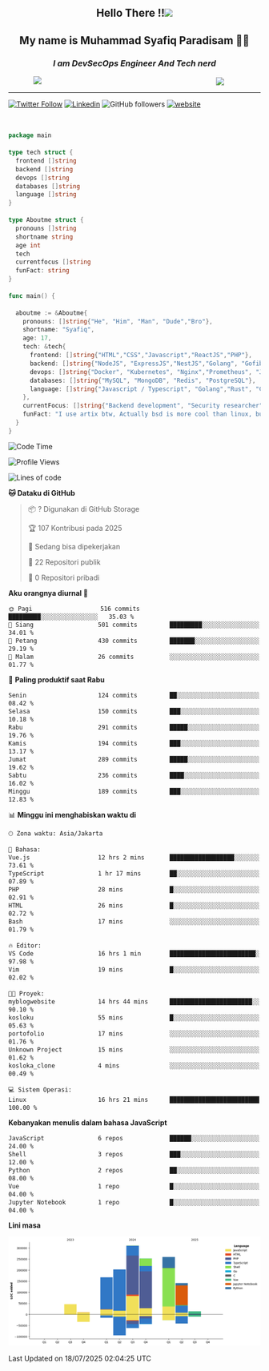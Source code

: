 <h2 align="center">

Hello There !!<img src="https://media.giphy.com/media/12oufCB0MyZ1Go/giphy.gif" width="50"></h2>

<h2 align="center">My name is Muhammad Syafiq Paradisam 👋👋</h2>

<h3 align="center"><em>I am DevSecOps Engineer And Tech nerd
</em></h3>

<img align="left" style="margin-left: 50px" src="https://static.zerochan.net/Alina.Clover.1024.4345060.webp" width="315"/>

<img align="center" style="margin-left: 50px" src="https://i.pinimg.com/736x/69/82/aa/6982aafd816ea48f48d0639c7797915c.jpg" width=250/>

<hr/>

[![Twitter Follow](https://img.shields.io/twitter/follow/misteranmol?label=Follow)](https://x.com/FikkzOutfit)
[![Linkedin](https://img.shields.io/badge/-syafiq-blue?style=square&logo=Linkedin&logoColor=white&link=https://www.linkedin.com/in/syafiq-paradisam/)](https://id.linkedin.com/in/syafiq-paradisam-b72749258)
![GitHub followers](https://img.shields.io/github/followers/syafiqparadisam?label=Follower&style=social)
[![website](https://img.shields.io/badge/Website-46a2f1.svg?&style=flat-square&logo=Google-Chrome&logoColor=white&link=https://anmolsingh.me/)](https://syafiq-paradisam.my.id)

<br/>

```go
package main

type tech struct {
  frontend []string
  backend []string
  devops []string
  databases []string
  language []string
}

type Aboutme struct {
  pronouns []string
  shortname string
  age int
  tech
  currentfocus []string
  funFact: string
}

func main() {

  aboutme := &Aboutme{
    pronouns: []string{"He", "Him", "Man", "Dude","Bro"},
    shortname: "Syafiq",
    age: 17,
    tech: &tech{
      frontend: []string{"HTML","CSS","Javascript","ReactJS","PHP"},
      backend: []string{"NodeJS", "ExpressJS","NestJS","Golang", "Gofiber", "Actixweb", "PHP", "Laravel", "Flask"},
      devops: []string{"Docker", "Kubernetes", "Nginx","Prometheus", "Jaeger", "Grafana", "Linux", "CI / CD"},
      databases: []string{"MySQL", "MongoDB", "Redis", "PostgreSQL"},
      language: []string{"Javascript / Typescript", "Golang","Rust", "C", "PHP","C++"}
    },
    currentFocus: []string{"Backend development", "Security researcher", "Blue team security","DevSecOps engineer"},
    funFact: "I use artix btw, Actually bsd is more cool than linux, but i can't use it because software issue, I am weaboo but not too much"
  }
}

```

<!--START_SECTION:waka-->
![Code Time](http://img.shields.io/badge/Code%20Time-372%20hrs%2026%20mins-blue)

![Profile Views](http://img.shields.io/badge/Profil%20dilihat-8-blue)

![Lines of code](https://img.shields.io/badge/Sejak%20Hello%20World%20aku%20telah%20menulis-1.4%20million%20baris%20kode-blue)

**🐱 Dataku di GitHub** 

> 📦 ? Digunakan di GitHub Storage 
 > 
> 🏆 107 Kontribusi pada 2025
 > 
> 💼 Sedang bisa dipekerjakan
 > 
> 📜 22 Repositori publik 
 > 
> 🔑 0 Repositori pribadi 
 > 
**Aku orangnya diurnal 🐤** 

```text
🌞 Pagi                   516 commits         █████████░░░░░░░░░░░░░░░░   35.03 % 
🌆 Siang                  501 commits         █████████░░░░░░░░░░░░░░░░   34.01 % 
🌃 Petang                 430 commits         ███████░░░░░░░░░░░░░░░░░░   29.19 % 
🌙 Malam                  26 commits          ░░░░░░░░░░░░░░░░░░░░░░░░░   01.77 % 
```
📅 **Paling produktif saat Rabu** 

```text
Senin                    124 commits         ██░░░░░░░░░░░░░░░░░░░░░░░   08.42 % 
Selasa                   150 commits         ███░░░░░░░░░░░░░░░░░░░░░░   10.18 % 
Rabu                     291 commits         █████░░░░░░░░░░░░░░░░░░░░   19.76 % 
Kamis                    194 commits         ███░░░░░░░░░░░░░░░░░░░░░░   13.17 % 
Jumat                    289 commits         █████░░░░░░░░░░░░░░░░░░░░   19.62 % 
Sabtu                    236 commits         ████░░░░░░░░░░░░░░░░░░░░░   16.02 % 
Minggu                   189 commits         ███░░░░░░░░░░░░░░░░░░░░░░   12.83 % 
```


📊 **Minggu ini menghabiskan waktu di** 

```text
🕑︎ Zona waktu: Asia/Jakarta

💬 Bahasa: 
Vue.js                   12 hrs 2 mins       ██████████████████░░░░░░░   73.61 % 
TypeScript               1 hr 17 mins        ██░░░░░░░░░░░░░░░░░░░░░░░   07.89 % 
PHP                      28 mins             █░░░░░░░░░░░░░░░░░░░░░░░░   02.91 % 
HTML                     26 mins             █░░░░░░░░░░░░░░░░░░░░░░░░   02.72 % 
Bash                     17 mins             ░░░░░░░░░░░░░░░░░░░░░░░░░   01.79 % 

🔥 Editor: 
VS Code                  16 hrs 1 min        ████████████████████████░   97.98 % 
Vim                      19 mins             █░░░░░░░░░░░░░░░░░░░░░░░░   02.02 % 

🐱‍💻 Proyek: 
myblogwebsite            14 hrs 44 mins      ███████████████████████░░   90.10 % 
kosloku                  55 mins             █░░░░░░░░░░░░░░░░░░░░░░░░   05.63 % 
portofolio               17 mins             ░░░░░░░░░░░░░░░░░░░░░░░░░   01.76 % 
Unknown Project          15 mins             ░░░░░░░░░░░░░░░░░░░░░░░░░   01.62 % 
kosloka_clone            4 mins              ░░░░░░░░░░░░░░░░░░░░░░░░░   00.49 % 

💻 Sistem Operasi: 
Linux                    16 hrs 21 mins      █████████████████████████   100.00 % 
```

**Kebanyakan menulis dalam bahasa JavaScript** 

```text
JavaScript               6 repos             ██████░░░░░░░░░░░░░░░░░░░   24.00 % 
Shell                    3 repos             ███░░░░░░░░░░░░░░░░░░░░░░   12.00 % 
Python                   2 repos             ██░░░░░░░░░░░░░░░░░░░░░░░   08.00 % 
Vue                      1 repo              █░░░░░░░░░░░░░░░░░░░░░░░░   04.00 % 
Jupyter Notebook         1 repo              █░░░░░░░░░░░░░░░░░░░░░░░░   04.00 % 
```



**Lini masa**

![Lines of Code chart](https://raw.githubusercontent.com/syafiqparadisam/syafiqparadisam/master/assets/bar_graph.png)


 Last Updated on 18/07/2025 02:04:25 UTC
<!--END_SECTION:waka-->
